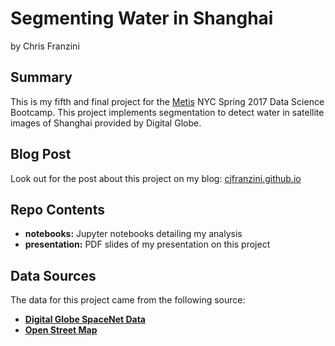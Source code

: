 # Segmenting Water in Shanghai
by Chris Franzini

## Summary
This is my fifth and final project for the [Metis](http://thisismetis.com) NYC Spring 2017 Data Science Bootcamp. This project implements segmentation to detect water in satellite images of Shanghai provided by Digital Globe.

## Blog Post
Look out for the post about this project on my blog: [cjfranzini.github.io](http://cjfranzini.github.io)

## Repo Contents
- **notebooks:** Jupyter notebooks detailing my analysis
- **presentation:** PDF slides of my presentation on this project

## Data Sources
The data for this project came from the following source:
- [**Digital Globe SpaceNet Data**](http://aws.amazon.com/public-datasets/spacenet/)
- [**Open Street Map**](http://www.openstreetmap.org/#map=12/31.3819/121.6063&layers=D)
